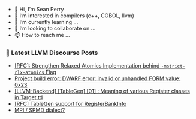 - 👋 Hi, I’m Sean Perry
- 👀 I’m interested in compilers (c++, COBOL, llvm)
- 🌱 I’m currently learning ...
- 💞️ I’m looking to collaborate on ...
- 📫 How to reach me ...

<!---
s66perry/s66perry is a ✨ special ✨ repository because its `README.md` (this file) appears on your GitHub profile.
You can click the Preview link to take a look at your changes.
--->
### 📕 Latest LLVM Discourse Posts

<!-- DISCOURSE-LLVM:START -->
- [[RFC]: Strengthen Relaxed Atomics Implementation behind `-mstrict-rlx-atomics` Flag](https://discourse.llvm.org/t/rfc-strengthen-relaxed-atomics-implementation-behind-mstrict-rlx-atomics-flag/74473#post_13)
- [Project build error: DWARF error: invalid or unhandled FORM value: 0x23](https://discourse.llvm.org/t/project-build-error-dwarf-error-invalid-or-unhandled-form-value-0x23/74506#post_1)
- [[LLVM-Backend] [TableGen] [01] : Meaning of various Register classes in Target.td](https://discourse.llvm.org/t/llvm-backend-tablegen-01-meaning-of-various-register-classes-in-target-td/74136#post_3)
- [[RFC] TableGen support for RegisterBankInfo](https://discourse.llvm.org/t/rfc-tablegen-support-for-registerbankinfo/74459#post_5)
- [MPI / SPMD dialect?](https://discourse.llvm.org/t/mpi-spmd-dialect/72347#post_15)
<!-- DISCOURSE-LLVM:END -->
